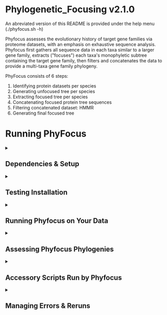 # Phylogenetic_Focusing v2.1.0
An abreviated version of this README is provided under the help menu (./phyfocus.sh -h)

Phyfocus assesses the evolutionary history of target gene families via  proteome datasets, with an emphasis on exhaustive sequence analysis. Phyfocus first gathers all sequence data in each taxa similar to a larger gene family, extracts ("focuses") each taxa's monophyletic subtree containing the target gene family, then filters and concatenates the data to provide a multi-taxa gene family phylogeny.

PhyFocus consists of 6 steps:
1) Identifying protein datasets per species
2) Generating unfocused tree per species
3) Extracting focused tree per species
4) Concatenating focused protein tree sequences
5) Filtering concatenated dataset: HMMR
6) Generating final focused tree

# Running PhyFocus

<details> <summary><H2> Dependencies & Setup </H2></summary>

### Phyfocus Dependencies:
Programs Phyfocus requires in the user PATH
- AWK
- Python3 (including BioPython package -> Bio.AlignIO module)
- R
- NCBI BLAST+ (specifically makeblastdb and blastp)
- CD-HIT
- MAFFT
- IQTREE
- HMMER

Dependency setup details still in progress

### Timeframe, CPU, and RAM
Phyfocus can be time and memory intensive; effective system recommendations:
- Multiple threads/CPUs (e.g. 24).
- 125GB RAM

For an exceptionally large  phylogeny with 3200 sequences, the program timeframe using the above metrics was thus:
- Step 1: 17h
- Step 2: 148h (~ 6 days)
- Step 3: < 1min
- Steps 4-5 and alignment for Step 6: (< 4min)
- Step6 Phylogeny:  232h (~ 10 days)

Note that more reasonably sized runs can take 7-10 days total. Less CPU & RAM may be feasible, but could incur longer runtimes or errors if RAM depletes.
</details> <!-- End Dependencies & Setup -->


<details> <summary><H2> Testing Installation </H2></summary>
To ensure Phyfocus works properly, follow these steps.

1. Ensure the following 5 scripts and 1 directory are downloaded to your desired working directory:
    - phyfocus.sh (current version)
    - tree_editor.R
    - header_translator.py
    - alignment_editor.py
    - delim_converter.py
    - sample_data/ (contains 10 files)

2. In your working directory, run the command  "./phyfocus.sh -T" which will execute the full phyfocus pipeline in sample_data (a very small bacterial dataset; estimated runtime is 8-12 minutes).

3. Once complete, within sample_data/ you can examine out_log.txt to observe Phyfocus output and check error_log.txt for any error messages. If Phyfocus ran successfully, you should find the following directories and fasta file:

        ./sample_data/final_tree_dataset/filtering_output/final_tree_seqs_ali.fa

</details> <!-- End Testing Installation -->


<details> <summary><H2> Running Phyfocus on Your Data </H2></summary>
PhyFocus consists of 6 steps:
1) Identifying protein datasets per species
2) Generating unfocused tree per species
3) Extracting focused tree per species
4) Concatenating focused protein tree sequences
5) Filtering concatenated dataset: HMMR
6) Generating final focused tree

The following sections will walk you through these major steps and things to be aware of.

### Setup
Before starting phyfocus on your own dataset, ensure your working directory contains the following 5 user-provided datasets in addition to the 5 scripts noted in "testing Installation" above. Note that examples of these 5 datasets can be seen in ./sample_data

1) A query fasta file containing target and anchor proteins (Step 1).
   - Targets represent homologs of the specific gene(s) / gene family being studied.
   - Anchors represent homologs of gene(s) / gene families closely related to the targets.
   - All query proteins can come from a single organism, but broader sampling from taxa of interest may aid BLAST.
   - There is a minimum of 2 for target + anchor sequences (more are recommended).

2) A directory of protein FASTA files for each species assessed in the phylogeny (Step 1).
    - Protein sequences are ideally derived from whole-genome data or thorough transcriptomes.
    - All FASTA file names MUST begin with the species' genus name and an underscore: genus_

3) A roots fasta file containing proteins to root the per-species unfocused trees (steps 2 & 3) and your final phylogeny (step 6).
    - Roots represent the closest known outgroup to target & anchor gene families.
    - There is a minimum of 2 sequences required for roots.

4) A Tab Seperated Values (.tsv) file for phylogeny focusing (Step 3).
    - There should be no column or row headers in the table.
    - Column 1 gives FASTA ">" header names for AT LEAST 2 root proteins from the roots fasta file.
    - Column 2 gives FASTA ">" header names for AT LEAST 1 target and 1 anchor protein from the query fasta file. At least two of each is recommended.
    - Below is an example TSV for a phylogeny of taste receptors within the glutamate/class-C GPCR family:
Homo_GABBR1    Homo_T1R1  
Homo_GABBR2    Homo_mGLUR6  
Danio_GABBR1  
Danio_GABBR2  
    - Anchor and root sequences are best chosen by reference to previous phylogenies. The glutamate example was informed by: Fredriksson, R., Lagerström, M. C., Lundin, L. G., & Schiöth, H. B. (2003). The G-protein-coupled receptors in the human genome form five main families. Phylogenetic analysis, paralogon groups, and fingerprints. Molecular pharmacology, 63(6), 1256-1272.

5) A FASTA protein alignment characterizing key conserved domains and motifs (Step 5).
    - An alignment of the query file can be used.
    - Rigorous alignment (e.g., using MAFFT Linsi) is preferred.
    - Builds the HMMR profile for HMMR filtering to remove any fundamentally different sequences,
      such as proteins lacking a 7TM domain in a GPCR phylogeny.


### Executing phyfocus.sh (steps 1-5)
The main Phyfocus script manages steps 1-5. Once initiated, Phyfocus runs automatically until step 6. 
An abreviated version of this info is provided under the help menu (./phyfocus.sh -h)

--------------------------------------------------------------------------------------------------------------------------------
Program syntax: 
[-h] [-T] [-X] [-q ./file] [-r ./file] [-f ./directory/] [-c ./file] [-H ./file] [-t num] [-e value] [-m string] [-b num] [-a num]

-h <help>   Display this help and exit

-q QUERY    Required; fasta file containing target, related, and outgroup query peptides

-r root     Required; fasta file containing rooting peptides

-f FASTAS   Required; directory of peptide fasta files for each species in the phylogeny

-c CLADE    Required; A .tsv file of fasta header names for phylogeny root and focus sequences.

-H HMMR     Required; Peptide fasta alignment for making the HMMR profile

-t THREADS  Optional; The number of threads used for BLAST & IQtree. Default = 24

-e EVALUE   Optional; The e-value significance cutoff used in BLAST. Default = 1e-05

-m MODEL    Optional; The peptide substitution model used by IQTree. Recommend LG for testing. Default = MFP+C60

-b BOOT     Optional; The number of Ultrafast Bootstrap replicates used by IQTree. Default = 1000

-a IQALRT   Optional; The number of SH-aLRT Bootstrap replicates used by IQTree. Minimum value is 1000. Default = 1000

-T TEST     Optional; Runs Phyfocus on the data in ./sample_data to test dependencies and demo the program

-X CLEAN    Optional; Removes all phyfocus-created files in the working  directory. Is called automatically when running the ./sample_data via -T, allowing for multiple test runs.

-------------------------------------------------------------------------------------------------------------------------------
A basic executing command using all default settings could be thus:

    ./phyfocus.sh -q ./query_file.fa -f fasta_proteins/ -r roots_file.fa -H hmmr_ali.fa -c tree_tips.tsv


### Monitering the Data
Because Phyfocus can take over a week, assessing if the per-species blast (Step 1) is capturing too narrow or too broad a dataset for your phylogenies can save significant time. Two approaches can help here:  

1. Examine the BLAST output files at ./blastout_maxseqs. These have been edited to include the original header descriptions, allowing you to see what sequences given blast queries and the e-value cutoff are obtaining. A potential issue to look for here is if many gene family members from far outside your rooting seqs' family are being obtained. 

2. Once they are generated the unfocused (Step 2) and focused (Step 3) species trees can also be examined in detail by looking at ./align/IQ_out and ./align/IQ_out/tree_editor_out, respectively, or in quick summary by looking at Rplot.pdf in tree_editor_out. While the trees can be annotated to observe the focusing impact and tree quality, a quicker look referencing just the named target, anchor, and root sequences can give an idea if proper monophyletic clades are being reconstructed.
- NOTE: when examining the unfocused and focused trees in Rplot.pdf, R may draw a monophyletic clade used for rooting as a polytomy. Programtically it does not appear to treat the clade as such, and thus shouldn't affect the focusing step.

If the blast outputs and/or per-species trees indicate an issue with the dataset you may need to rerun the data using BLAST evalues different from the default of 1e-05. 
- For example, if too many genes outside your rooting seqs are bloating the alignments and subsequent trees, consider a more stringent evalue such as 1e-10 (check the blast output files to get a sense of what cutoff may help).


### Executing alignment_editor.py (step 6) 
Once complete, ./phyfocus.sh produces an alignment that is the starting point of Step 6 (see "final_tree_dataset/filtering_output/final_tree_seqs_ali.fa"). It will also move alignment_editor.py to this directory for user convenience.

final_tree_seqs_ali.fa may contain massive gaps (100s+ of base pairs) due to a small subset of sequences. To improve alignment quality, Alignment Editor removes these gap-causing sequences according to user-specified gap length and gap frequency cutoffs. Current recommendation is to manually inspect the concatenated alignment to identify the average size of massive gaps, then run alignment_editor.py. For some datasets, a helpful starting metric can be to target gap lengths approximately 4% of the entire alignment length. 

Usage syntax and options for alignment_editor are also available under the help menu (./alignment_editor.py -h)

-------------------------------------------------------------------------------------------------------------------------------
Program syntax: 
./alignment_editor.py  ./final_tree_seqs_ali.fa [-h] [-w num] [-g num] 

-h <help>   Display help and exit

-w <window> Specify the minimum gap length that is disruptive to the alignment. Default is 50bp, but an effective
benchmark appears to be 4% of the alignment's total length. Manual assessment of the alignment
is strongly recommended.

-g <gappercent> Specify the minimum percent of seqs that must contain -w size gaps to identify problematic seqs.
Default is 0.9.

-------------------------------------------------------------------------------------------------------------------------------
Upon completing alignment_editor.py, running IQtree will complete Step 6 and produce the final focused phylogeny. Recommended command:

    iqtree -s final_tree_seqs_ali.fa_edited_ali.fa -m MFP+C60 -alrt 1000 -bb 1000 -nt 24

</details> <!-- End Running Phyfocus on Your Data -->


<details> <summary><H2> Assessing Phyfocus Phylogenies </H2></summary>

### Fixing Target, Anchor, & Root Sequence Names
The focused phylogeny from step 6 (./final_tree_dataset/filtering_output/final_tree_seqs_ali.fa_edited_ali.fa.treefile) will include all target, anchor, and root sequences; however, their header names from the query & root files may have been replaced with phyfocus numerical headers. If the original header names are desired for tree annotations, do the following:

1. Obtain query, anchor, and root header names in the main working directory:

        cat ./queries.fa ./roots.fa | grep ">" | grep -E "[A-Za-z0-9_]+" > headers.txt

2. Identify which query/root seqs have had their headers changed:

        grep -B 3 -f ./headers.txt ./final_tree_dataset/filtering_output/concat_tip_seqs_cdhit.fa.clstr

Changed entries in this CD-HIT output will denote a 100% match; below, Homo_Melanopsin was replaced with the numerical header Homo_94301:         
> \>Cluster 248  
> 0    478aa, >Homo_94301... *  
> 1    478aa, >Homo_Melanopsin... at 100.00%  

3. Change any numerical headers in "final_tree_seqs_ali.fa_edited_ali.fa.treefile" that replaced the desired query/root headers. (Using find/replace via a word processor is a simple approach.) 

### Viewing Phylogenies
The Newick formatted data in the step 6 .treefile can be copied into a viewer like FigTree for rooting with the root sequences clade and annotating features of interest. 
(Rambaut, A. (2018) FigTree v1. 4.4: a graphical viewer of phylogenetic trees. Available from <http://tree.bio.ed.ac.uk/software/figtree/>.) 

### Annotating Phylogenies
Phyfocus phylogenies will have all tree tips labeled using the "genus_####" numerical header nomenclature. For identifying sequences/clades, the numerical headers can be copied into a .txt file in the main working directory and looked up via the "header_translation_table" TSV:

    grep -f headers.txt header_translation_table.tsv

The results will correlate the given numerical headers with their originally provided FASTA headers. For example:
> \>Acanthaster_17320    >XP_022096382.1 pinopsin-like [Acanthaster planci]  
> \>Acanthaster_17794    >XP_022096856.1 rhodopsin-like [Acanthaster planci]  
> \>Acanthaster_20160    >XP_022099222.1 pinopsin-like [Acanthaster planci]  
> \>Acanthaster_20161    >XP_022099223.1 rhodopsin-like [Acanthaster planci]  
 
 Gene family clades, etc. can then be annotated on the tree in the chosen tree viewing program.
 
### Visualizing Node Support
The Ultrafast bootstrap and SH-aLRT node values provided by IQtree indicate which nodes are confidentally supported; IQtree recommends a benchmark of UFboot >= 95% and SH-aLRT >= 80% (http://www.iqtree.org/doc/Frequently-Asked-Questions). To collapse unsupported nodes into a polytomy, the following protocol may be used:

1. Extract node values via Tree Graph 2 (<http://treegraph.bioinfweb.info/>)
        - Run GUI via .jar file. 
	- open .treefile
	- export node data as table
		- use "unique node names" and "bootstrap/SH-aLRT" labels columns (in that order)
		- export all nodes with column headers
	- Do not close the .treefile window after exporting

2. Change UFboot/SH-aLRT values to 1 value per column
- Open exported .txt in excel/numbers as TSV
- Change the label column header to "UF-Boot" and add a new column: "SH-aLRT"
- Export table as CSV
- Open CSV in a text editor, use find+replace to change all "/" to ","
- Open CSV in excel/numbers again, delete the empty column at right.

3. Collapse Phylogeny based on node support
- import CSV into the open Tree Graph 2 window via "import table as node/branch data" (all files format, no skipped lines, first line contains headers. Be sure to check values separated by ",")
- "select matching key columns" step correlates same data in the table and tree. Use unique node names column for both.
- Set node data type for UFboot and SH-aLRT as "new hidden branch data with specified ID." 
- Use "Collapse Nodes by Support" option twice: UFBoot at 95, and SH-aLRT at 80. 
- Export result as a nexus file, the collapsed tree can now be viewed or edited in Figtree, etc. as before.

</details> <!-- End Assessing Phyfocus Phylogenies -->


<details> <summary><H2> Accessory Scripts Run by Phyfocus </H2></summary>These necessary scripts are not executed by the user; these details are purely for informational purposes.

### Tree_Editor.R
Used to extract a focused subtree from the initial phylogeny for each study species (step 3), identified by finding the most recent common ancestor of the user-specified target and anchor sequences. The bait and anchor sequence headers are specified by the user via the TSV fasta headers file. 

### header_translator.py
Produces a TSV correlating original BLAST sequence headers with the genus_#### headers used by phyfocus for all input sequence data. The TSV is also used automatically to add BLAST hit descriptions as a final column in each BLAST output file.

### delim_converter.py
Used to convert the space-delimited HMMER output txt file to a TSV for downstream use.

</details> <!-- End Accessory Scripts Run by Phyfocus -->


<details> <summary><H2> Managing Errors & Reruns </H2></summary>

Phyfocus (and programs it uses like IQtree) are designed to cancel the run if certain errors or issues occur. The out_log.txt file will indicate the last steps taken, while specific error messages are recorded in error_log.txt. 

Once the error has been dealt with, phyfocus.sh can be restarted at the last valid step by re-running the same command originally used, provided the contents of its working directory have not been changed by the user. The restarted run date and all steps skipped are always appended to the out_log.txt file before standard output logging resumes.

The following represent some errors you may encounter in error_log.txt, along with recommended solutions:

#### Numerical underflow (lh-branch). Run again with the safe likelihood kernel via `-safe` option
- An error from IQtree during Step 2 that requires IQtree's "-safe" option. This special run should be done manually on the specific species' dataset concerned (see out_log.txt for the last species' dataset being used). 
- It is crucial to ensure this is done in the ./align directory, and using the same IQtree parameters originally specified by the user and/or the default phyfocus settings.
- An example solution starting from the working directory:
    cd ./align
    iqtree -safe -s Homo_protein.faa_FIX_hits.fa_ali.fa -m MFP+C60 -alrt 1000 -bb 1000-nt 24 2>> ../error_log.txt | tee -a ../out_log.txt
    - Once complete, phyfocus.sh can be restarted as normal using the original input commands.

</details> <!-- End Managing Errors & Reruns -->
